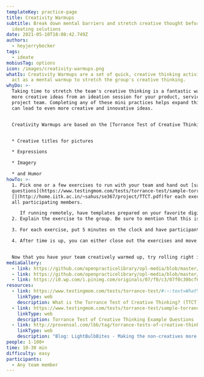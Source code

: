```yaml
---
templateKey: practice-page
title: Creativity Warmups
subtitle: Break down mental barriers and stretch creative thought before
  ideating solutions
date: 2021-05-10T18:08:42.749Z
authors:
  - heyjerrybecker
tags:
  - ideate
mobiusTag: options
icon: /images/creativity-warmups.png
whatIs: Creativity Warmups are a set of quick, creative thinking activities that
  act as a mental warmup to stretch the group's creative thinking.
whyDo: >-
  Taking time to stretch the team's creative thinking is a fantastic way to get
  more creative ideas from an ideation session for your product, service, or
  project team. Completing any of these mini practices helps expand thinking and
  can lead to even more creative and innovative ideas.


  Creativity Warmups are based on the [Torrance Test of Creative Thinking](https://www.testingmom.com/tests/torrance-test/#:~:text=What%20is%20the%20Torrance%20Test,child%20may%20have%20already%20taken.) (TTCT). **The TTCT** assess how creatively a person's mind works and are often given to children to determine advanced placement or as part of an entrance examination. They are very different from intelligence and reasoning tests your child may have already taken. Instead of traditionally taught subjects such as reading or math, these tests assess creativity. Testers are scored on a number of aspects. This includes:


  * Creative titles for pictures

  * Expressions

  * Imagery

  * and Humor
howTo: >-
  1. Pick one or a few exercises to run with your team and hand out [sample
  questions](https://www.testingmom.com/tests/torrance-test/sample-torrance-practice-questions/)
  [](http://home.iitk.ac.in/~sahus/se367/project/TTCT.pdf)for each exercise to
  all participating members. 

     If running remotely, have templates prepared on your favorite digital whiteboarding tool (Miro, Mural, Jamboard, etc).
  2. Explain the exercise to the group. Be sure to mention that this is to stretch creative thinking, so big, wild, and unique ideas are most valuable. For each exercise, the point is for team members to come up with ideas they think no one else will come up with - this helps participants push past obvious answers and explore more creative ideas (see where this is going? 😉 )

  3. For each exercise, put 5 minutes on the clock and have participants silently work on their ideas. If they run out of room, have extra templates printed out to hand to them so they can keep ideating. Don't worry about allocating points to each idea...this is just for warming up our brains!

  4. After time is up, you can either close out the exercises and move right into an ideation session OR you can have team members share their ideas with the group. If you want you can even open a dot-voting round to have people vote on their favorite ideas and award the winner of the most votes some kind of creative trophy 🏆💡


  Now that you have your team creatively warmed up, try rolling right into an ideation session for your product and see the creative ideas that emerge!
mediaGallery:
  - link: https://github.com/openpracticelibrary/opl-media/blob/master/Creativity%20Warmups.png?raw=true
  - link: https://github.com/openpracticelibrary/opl-media/blob/master/Creativity%20Warmups%202.jpeg?raw=true
  - link: https://i0.wp.com/i.pinimg.com/originals/07/f0/c3/07f0c30bcf688b0582fcbe72956283fd.png?w=800&ssl=1
resources:
  - link: https://www.testingmom.com/tests/torrance-test/#:~:text=What%20is%20the%20Torrance%20Test,child%20may%20have%20already%20taken.
    linkType: web
    description: What is the Torrance Test of Creative Thinking? (TTCT)
  - link: https://www.testingmom.com/tests/torrance-test/sample-torrance-practice-questions/
    linkType: web
    description: Torrance Test of Creative Thinking Example Questions
  - link: http://provensal.com/lbb/tag/torrance-tests-of-creative-thinking/
    linkType: web
    description: "Blog: LightBulbBites - Making the non-creatives more creative"
people: 1-100+
time: 10-30 min
difficulty: easy
participants:
  - Any team member
---
```

